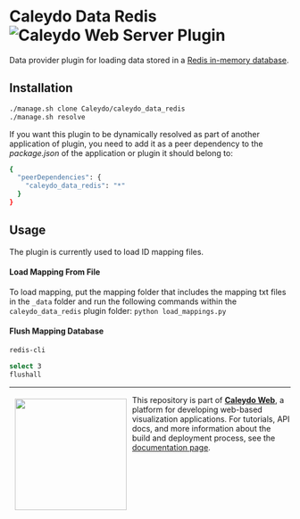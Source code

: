 Caleydo Data Redis ![Caleydo Web Server Plugin](https://img.shields.io/badge/Caleydo%20Web-Server-10ACDF.svg)
=====================

Data provider plugin for loading data stored in a [Redis in-memory database](http://redis.io/).


Installation
------------
```bash
./manage.sh clone Caleydo/caleydo_data_redis
./manage.sh resolve
```

If you want this plugin to be dynamically resolved as part of another application of plugin, you need to add it as a peer dependency to the _package.json_ of the application or plugin it should belong to:

```bash
{
  "peerDependencies": {
    "caleydo_data_redis": "*"
  }
}
```

Usage
------------

The plugin is currently used to load ID mapping files.

#### Load Mapping From File
To load mapping, put the mapping folder that includes the mapping txt files in the ```_data``` folder and run the following commands within the ```caleydo_data_redis``` plugin folder:
```python load_mappings.py```

#### Flush Mapping Database

```bash
redis-cli

select 3
flushall
```


***

<a href="https://caleydo.org"><img src="http://caleydo.org/assets/images/logos/caleydo.svg" align="left" width="200px" hspace="10" vspace="6"></a>
This repository is part of **[Caleydo Web](http://caleydo.org/)**, a platform for developing web-based visualization applications. For tutorials, API docs, and more information about the build and deployment process, see the [documentation page](http://caleydo.org/documentation/).
